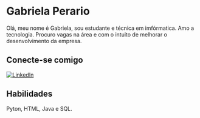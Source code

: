 # Gabriela Perario
Olá, meu nome é Gabriela, sou estudante e técnica em imfórmatica. Amo a tecnologia. Procuro vagas na área e com o intuito de melhorar o desenvolvimento da empresa.

## Conecte-se comigo
[![LinkedIn](https://img.shields.io/badge/LinkedIn-0077B5?style=for-the-badge&logo=linkedin&logoColor=white)](https://www.linkedin.com/in/gabriela-perario-38b1ba242o/)

## Habilidades
Pyton, HTML, Java e SQL.


